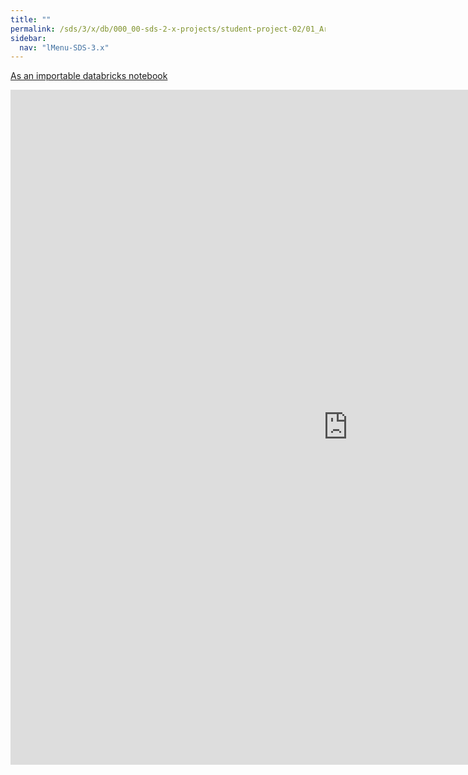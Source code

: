 ```yaml
---
title: ""
permalink: /sds/3/x/db/000_00-sds-2-x-projects/student-project-02/01_ArticleTopicInRTNetwork_webScraping/
sidebar:
  nav: "lMenu-SDS-3.x"
---
```


[As an importable databricks notebook](https://lamastex.github.io/scalable-data-science/sds/3/x/db/000_00-sds-2-x-projects/student-project-02/01_ArticleTopicInRTNetwork_webScraping.html)

<iframe src="https://lamastex.github.io/scalable-data-science/sds/3/x/db/000_00-sds-2-x-projects/student-project-02/01_ArticleTopicInRTNetwork_webScraping.html" width="1080" height="1080" frameborder="0"></iframe>
